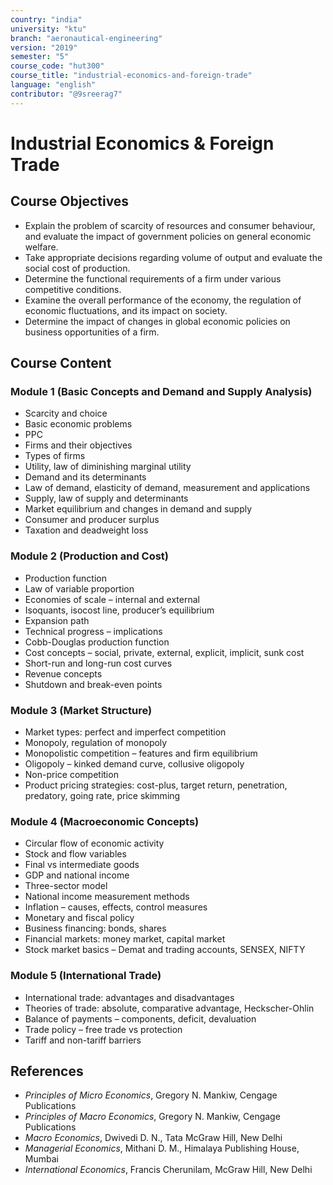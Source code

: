 ```yaml
---
country: "india"
university: "ktu"
branch: "aeronautical-engineering"
version: "2019"
semester: "5"
course_code: "hut300"
course_title: "industrial-economics-and-foreign-trade"
language: "english"
contributor: "@9sreerag7"
---
```


# Industrial Economics & Foreign Trade

## Course Objectives

- Explain the problem of scarcity of resources and consumer behaviour, and evaluate the impact of government policies on general economic welfare.
- Take appropriate decisions regarding volume of output and evaluate the social cost of production.
- Determine the functional requirements of a firm under various competitive conditions.
- Examine the overall performance of the economy, the regulation of economic fluctuations, and its impact on society.
- Determine the impact of changes in global economic policies on business opportunities of a firm.

## Course Content

### Module 1 (Basic Concepts and Demand and Supply Analysis)
- Scarcity and choice  
- Basic economic problems  
- PPC  
- Firms and their objectives  
- Types of firms  
- Utility, law of diminishing marginal utility  
- Demand and its determinants  
- Law of demand, elasticity of demand, measurement and applications  
- Supply, law of supply and determinants  
- Market equilibrium and changes in demand and supply  
- Consumer and producer surplus  
- Taxation and deadweight loss

### Module 2 (Production and Cost)
- Production function  
- Law of variable proportion  
- Economies of scale – internal and external  
- Isoquants, isocost line, producer’s equilibrium  
- Expansion path  
- Technical progress – implications  
- Cobb-Douglas production function  
- Cost concepts – social, private, external, explicit, implicit, sunk cost  
- Short-run and long-run cost curves  
- Revenue concepts  
- Shutdown and break-even points

### Module 3 (Market Structure)
- Market types: perfect and imperfect competition  
- Monopoly, regulation of monopoly  
- Monopolistic competition – features and firm equilibrium  
- Oligopoly – kinked demand curve, collusive oligopoly  
- Non-price competition  
- Product pricing strategies: cost-plus, target return, penetration, predatory, going rate, price skimming

### Module 4 (Macroeconomic Concepts)
- Circular flow of economic activity  
- Stock and flow variables  
- Final vs intermediate goods  
- GDP and national income  
- Three-sector model  
- National income measurement methods  
- Inflation – causes, effects, control measures  
- Monetary and fiscal policy  
- Business financing: bonds, shares  
- Financial markets: money market, capital market  
- Stock market basics – Demat and trading accounts, SENSEX, NIFTY

### Module 5 (International Trade)
- International trade: advantages and disadvantages  
- Theories of trade: absolute, comparative advantage, Heckscher-Ohlin  
- Balance of payments – components, deficit, devaluation  
- Trade policy – free trade vs protection  
- Tariff and non-tariff barriers

## References

- *Principles of Micro Economics*, Gregory N. Mankiw, Cengage Publications  
- *Principles of Macro Economics*, Gregory N. Mankiw, Cengage Publications  
- *Macro Economics*, Dwivedi D. N., Tata McGraw Hill, New Delhi  
- *Managerial Economics*, Mithani D. M., Himalaya Publishing House, Mumbai  
- *International Economics*, Francis Cherunilam, McGraw Hill, New Delhi
